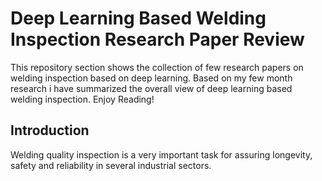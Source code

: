 # Deep Learning Based Welding Inspection Research Paper Review

This repository section shows the collection of few research papers on welding inspection based on deep learning. Based on my few month research i have summarized the overall view of deep learning based welding inspection. Enjoy Reading!


## Introduction

Welding quality inspection is a very important task for assuring longevity, safety and reliability in several industrial sectors.

 


